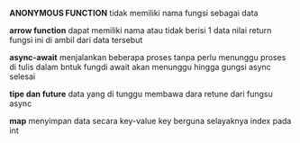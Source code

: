 **ANONYMOUS FUNCTION**
tidak memiliki nama
fungsi sebagai data

**arrow function**
dapat memiliki nama atau tidak
berisi 1 data
nilai return fungsi ini di ambil dari data tersebut

**async-await**
menjalankan beberapa proses tanpa perlu menunggu
proses di tulis dalam bntuk fungdi
await akan menunggu hingga gungsi async selesai

**tipe dan future**
data yang di tunggu
membawa dara retune dari fungsu async

**map**
menyimpan data secara key-value
key berguna selayaknya index pada int